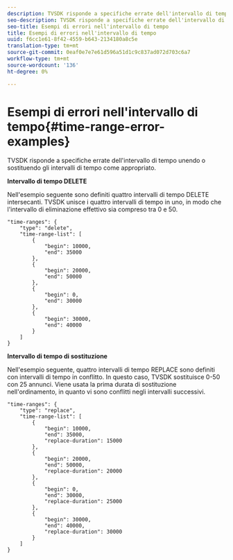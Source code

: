 ```yaml
---
description: TVSDK risponde a specifiche errate dell'intervallo di tempo unendo o sostituendo gli intervalli di tempo come appropriato.
seo-description: TVSDK risponde a specifiche errate dell'intervallo di tempo unendo o sostituendo gli intervalli di tempo come appropriato.
seo-title: Esempi di errori nell'intervallo di tempo
title: Esempi di errori nell'intervallo di tempo
uuid: f6cc1e61-8f42-4559-b643-2134180a8c5e
translation-type: tm+mt
source-git-commit: 0eaf0e7e7e61d596a51d1c9c837ad072d703c6a7
workflow-type: tm+mt
source-wordcount: '136'
ht-degree: 0%

---
```



# Esempi di errori nell&#39;intervallo di tempo{#time-range-error-examples}

TVSDK risponde a specifiche errate dell&#39;intervallo di tempo unendo o sostituendo gli intervalli di tempo come appropriato.

**Intervallo di tempo DELETE**

Nell&#39;esempio seguente sono definiti quattro intervalli di tempo DELETE intersecanti. TVSDK unisce i quattro intervalli di tempo in uno, in modo che l&#39;intervallo di eliminazione effettivo sia compreso tra 0 e 50.

```
"time-ranges": {
    "type": "delete",
    "time-range-list": [
        {
            "begin": 10000,
            "end": 35000
        },
        {
            "begin": 20000,
            "end": 50000
        },
        {
            "begin": 0,
            "end": 30000
        },
        {
            "begin": 30000,
            "end": 40000
        }
    ]
}
```

**Intervallo di tempo di sostituzione**

Nell&#39;esempio seguente, quattro intervalli di tempo REPLACE sono definiti con intervalli di tempo in conflitto. In questo caso, TVSDK sostituisce 0-50 con 25 annunci. Viene usata la prima durata di sostituzione nell&#39;ordinamento, in quanto vi sono conflitti negli intervalli successivi.

```
"time-ranges": {
    "type": "replace",
    "time-range-list": [
        {
            "begin": 10000,
            "end": 35000,
            "replace-duration": 15000
        },
        {
            "begin": 20000,
            "end": 50000,
            "replace-duration": 20000
        },
        {
            "begin": 0,
            "end": 30000,
            "replace-duration": 25000
        },
        {
            "begin": 30000,
            "end": 40000,
            "replace-duration": 30000
        }
    ]
}
```

